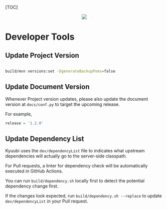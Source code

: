[TOC]

<div align=center>

![](https://kyuubi.readthedocs.io/en/v1.3.1-incubating/_images/kyuubi_logo.png)

</div>

# Developer Tools

## Update Project Version

```bash

build/mvn versions:set -DgenerateBackupPoms=false
```

## Update Document Version

Whenever Project version updates, please also update the document version at `docs/conf.py` to target the upcoming release.

For example,

```python
release = '1.2.0'
```

## Update Dependency List

Kyuubi uses the `dev/dependencyList` file to indicates what upstream dependencies will actually go to the server-side classpath.

For Pull requests, a linter for dependency check will be automatically executed in GitHub Actions.


You can run `build/dependency.sh` locally first to detect the potential dependency change first.

If the changes look expected, run `build/dependency.sh --replace` to update `dev/dependencyList` in your Pull request.
